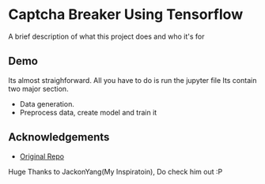 
# Captcha Breaker Using Tensorflow

A brief description of what this project does and who it's for


## Demo

Its almost straighforward. All you have to do is run the jupyter file
Its contain two major section. 
- Data generation.
- Preprocess data, create model and train it


## Acknowledgements

 - [Original Repo](https://github.com/JackonYang/captcha-tensorflow)

Huge Thanks to JackonYang(My Inspiratoin), Do check him out :P
